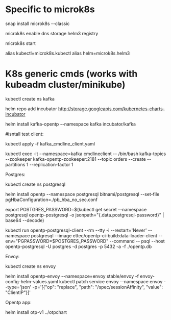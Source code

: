 

# Specific to microk8s
snap install microk8s --classic

microk8s enable dns storage helm3 registry

microk8s start

alias kubectl=microk8s.kubectl
alias helm=microk8s.helm3

# K8s generic cmds  (works with kubeadm cluster/minikube)

kubectl create ns kafka

helm repo add incubator http://storage.googleapis.com/kubernetes-charts-incubator

helm install kafka-opentp --namespace kafka incubator/kafka

#isntall test client:

kubectl apply -f kafka_cmdline_client.yaml


kubectl exec -it --namespace=kafka cmdlineclient -- /bin/bash 
kafka-topics --zookeeper kafka-opentp-zookeeper:2181 --topic orders --create --partitions 1 --replication-factor 1



Postgres:

kubectl create ns postgresql

helm install opentp --namespace postgresql bitnami/postgresql --set-file pgHbaConfiguration=./pb_hba_no_sec.conf


export POSTGRES_PASSWORD=$(kubectl get secret --namespace postgresql opentp-postgresql -o jsonpath="{.data.postgresql-password}" | base64 --decode)

kubectl run opentp-postgresql-client --rm --tty -i --restart='Never' --namespace postgresql --image  ettec/opentp-ci-build:data-loader-client --env="PGPASSWORD=$POSTGRES_PASSWORD" --command -- psql --host opentp-postgresql -U postgres -d postgres -p 5432 -a -f ./opentp.db

Envoy:

kubectl create ns envoy

helm install opentp-envoy --namespace=envoy stable/envoy -f envoy-config-helm-values.yaml 
kubectl patch service envoy --namespace envoy --type='json' -p='[{"op": "replace", "path": "/spec/sessionAffinity", "value": "ClientIP"}]'

Opentp app:

helm install otp-v1 ../otpchart








